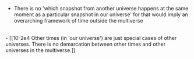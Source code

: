 - There is no 'which snapshot from another universe happens at the same moment as a particular snapshot in our universe' for that would imply an overarching framework of time outside the multiverse
<br>
- [[10-2e4 Other times (in 'our universe') are just special cases of other universes. There is no demarcation between other times and other universes in the multiverse.]]

